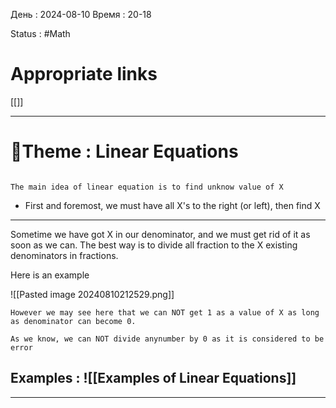 День : 2024-08-10 
Время : 20-18

Status : #Math  


# Appropriate links
[[]]

---

# 📏Theme : Linear Equations

```ad-note

The main idea of linear equation is to find unknow value of X
```
- First and foremost, we must have all X's to the right (or left), then find X

---

Sometime we have got X in our denominator, and we must get rid of it as soon as we can. The best way is to divide all fraction to the X existing denominators in fractions.

Here is an example

 ![[Pasted image 20240810212529.png]]

```ad-seealso
However we may see here that we can NOT get 1 as a value of X as long as denominator can become 0.

As we know, we can NOT divide anynumber by 0 as it is considered to be error

```









## Examples : ![[Examples of Linear Equations]]


---
